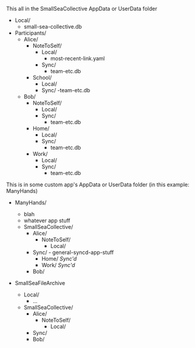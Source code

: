 
This all in the SmallSeaCollective AppData or UserData folder

- Local/
  - small-sea-collective.db
- Participants/
  - Alice/
    - NoteToSelf/
      - Local/
        - most-recent-link.yaml
      - Sync/
        - team-etc.db
    - School/
      - Local/
      - Sync/
        -team-etc.db
  - Bob/
    - NoteToSelf/
      - Local/
      - Sync/
        - team-etc.db
    - Home/
      - Local/
      - Sync/
        - team-etc.db
    - Work/
      - Local/
      - Sync/
        - team-etc.db

This is in some custom app's AppData or UserData folder (in this example: ManyHands)

- ManyHands/
  - blah
  - whatever app stuff
  - SmallSeaCollective/
    - Alice/
      - NoteToSelf/
        - Local/
	- Sync/
          - general-syncd-app-stuff
      - Home/ *Sync'd*
      - Work/ *Sync'd*
    - Bob/

- SmallSeaFileArchive
  - Local/
    - ...
  - SmallSeaCollective/
    - Alice/
      - NoteToSelf/
        - Local/
	- Sync/
    - Bob/